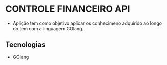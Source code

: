 # CONTROLE FINANCEIRO API

* Aplição tem como objetivo aplicar os conhecimeno adquirido ao longo do tem com a linguagem GOlang.

## Tecnologias
* GOlang

